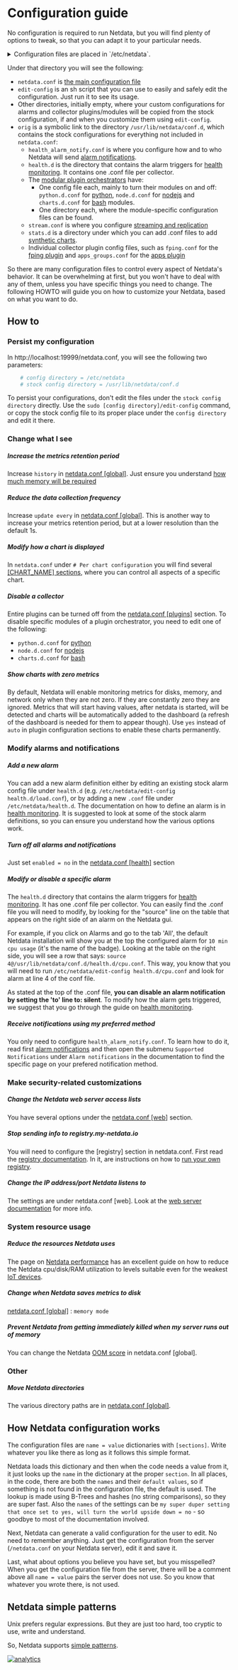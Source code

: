 # Configuration guide

No configuration is required to run Netdata, but you will find plenty of options to tweak, so that you can adapt it to your particular needs.

<details markdown="1"><summary>Configuration files are placed in `/etc/netdata`.</summary>
Depending on your installation method, Netdata will have been installed either directly under `/`, or under `/opt/netdata`. The paths mentioned here and in the documentation in general assume that your installation is under `/`. If it is not, you will find the exact same paths under `/opt/netdata` as well. (i.e. `/etc/netdata` will be `/opt/netdata/etc/netdata`).</details>

Under that directory you will see the following:

- `netdata.conf` is [the main configuration file](../daemon/config/#daemon-configuration) 
- `edit-config` is an sh script that you can use to easily and safely edit the configuration. Just run it to see its usage.
- Other directories, initially empty, where your custom configurations for alarms and collector plugins/modules will be copied from the stock configuration, if and when you customize them using `edit-config`. 
- `orig` is a symbolic link to the directory `/usr/lib/netdata/conf.d`, which contains the stock configurations for everything not included in `netdata.conf`:
    - `health_alarm_notify.conf` is where you configure how and to who Netdata will send [alarm notifications](../health/notifications/#netdata-alarm-notifications). 
    - `health.d` is the directory that contains the alarm triggers for [health monitoring](../health/#health-monitoring). It contains one .conf file per collector. 
    - The [modular plugin orchestrators](../collectors/plugins.d/#external-plugins-overview) have:
        -  One config file each, mainly to turn their modules on and off: `python.d.conf` for [python](../collectors/python.d.plugin/#pythondplugin), `node.d.conf` for [nodejs](../collectors/node.d.plugin/#nodedplugin) and `charts.d.conf` for [bash](../collectors/charts.d.plugin/#chartsdplugin) modules.
        - One directory each, where the module-specific configuration files can be found.
    - `stream.conf` is where you configure [streaming and replication](../streaming/#streaming-and-replication)
    - `stats.d` is a directory under which you can add .conf files to add [synthetic charts](../collectors/statsd.plugin/#synthetic-statsd-charts).
    - Individual collector plugin config files, such as `fping.conf` for the [fping plugin](../collectors/fping.plugin/) and `apps_groups.conf` for the [apps plugin](../collectors/apps.plugin/) 

So there are many configuration files to control every aspect of Netdata's behavior. It can be overwhelming at first, but you won't have to deal with any of them, unless you have specific things you need to change. The following HOWTO will guide you on how to customize your Netdata, based on what you want to do. 


## How to

### Persist my configuration

In http://localhost:19999/netdata.conf, you will see the following two parameters:

```bash
	# config directory = /etc/netdata
	# stock config directory = /usr/lib/netdata/conf.d
```

To persist your configurations, don't edit the files under the `stock config directory` directly. Use the `sudo [config directory]/edit-config` command, or copy the stock config file to its proper place under the `config directory` and edit it there. 

### Change what I see

##### Increase the metrics retention period

Increase `history` in [netdata.conf [global]](../daemon/config/#global-section-options). Just ensure you understand [how much memory will be required](../database/)

##### Reduce the data collection frequency

Increase `update every` in [netdata.conf [global]](../daemon/config/#global-section-options). This is another way to increase your metrics retention period, but at a lower resolution than the default 1s.

##### Modify how a chart is displayed

In `netdata.conf` under `# Per chart configuration` you will find several [[CHART_NAME] sections](../daemon/config/#per-chart-configuration), where you can control all aspects of a specific chart. 

##### Disable a collector

Entire plugins can be turned off from the [netdata.conf [plugins]](../daemon/config/#plugins-section-options) section. To disable specific modules of a plugin orchestrator, you need to edit one of the following:
- `python.d.conf` for [python](../collectors/python.d.plugin/#pythondplugin)
- `node.d.conf` for [nodejs](../collectors/node.d.plugin/#nodedplugin)
- `charts.d.conf` for [bash](../collectors/charts.d.plugin/#chartsdplugin)

##### Show charts with zero metrics

By default, Netdata will enable monitoring metrics for disks, memory, and network only when they are not zero. If they are constantly zero they are ignored. Metrics that will start having values, after netdata is started, will be detected and charts will be automatically added to the dashboard (a refresh of the dashboard is needed for them to appear though). Use `yes` instead of `auto` in plugin configuration sections to enable these charts permanently.

### Modify alarms and notifications

##### Add a new alarm

You can add a new alarm definition either by editing an existing stock alarm config file under `health.d` (e.g. `/etc/netdata/edit-config health.d/load.conf`), or by adding a new `.conf` file under `/etc/netdata/health.d`. The documentation on how to define an alarm is in [health monitoring](../health/#health-monitoring). It is suggested to look at some of the stock alarm definitions, so you can ensure you understand how the various options work.  

##### Turn off all alarms and notifications

Just set `enabled = no` in the [netdata.conf [health]](../daemon/config/#health-section-options) section

##### Modify or disable a specific alarm

The `health.d` directory that contains the alarm triggers for [health monitoring](../health/#health-monitoring). It has one .conf file per collector. You can easily find the .conf file you will need to modify, by looking for the "source" line on the table that appears on the right side of an alarm on the Netdata gui. 

For example, if you click on Alarms and go to the tab 'All', the default Netdata installation will show you at the top the configured alarm for `10 min cpu usage` (it's the name of the badge). Looking at the table on the right side, you will see a row that says: `source	4@/usr/lib/netdata/conf.d/health.d/cpu.conf`. This way, you know that you will need to run `/etc/netdata/edit-config health.d/cpu.conf` and look for alarm at line 4 of the conf file. 

As stated at the top of the .conf file, **you can disable an alarm notification by setting the 'to' line to: silent**.
To modify how the alarm gets triggered, we suggest that you go through the guide on [health monitoring](../health/#health-monitoring).

##### Receive notifications using my preferred method

You only need to configure `health_alarm_notify.conf`. To learn how to do it, read first [alarm notifications](../health/notifications/#netdata-alarm-notifications) and then open the submenu `Supported Notifications` under `Alarm notifications` in the documentation to find the specific page on your prefered notification method. 

### Make security-related customizations

##### Change the Netdata web server access lists

You have several options under the [netdata.conf [web]](../web/server/#access-lists) section. 

##### Stop sending info to registry.my-netdata.io

You will need to configure the [registry] section in netdata.conf. First read the [registry documentation](../registry/). In it, are instructions on how to [run your own registry](../registry/#run-your-own-registry).

##### Change the IP address/port Netdata listens to

The settings are under netdata.conf [web]. Look at the [web server documentation](../web/server/#binding-netdata-to-multiple-ports) for more info.

### System resource usage

##### Reduce the resources Netdata uses

The page on [Netdata performance](Performance.md) has an excellent guide on how to reduce the Netdata cpu/disk/RAM utilization to levels suitable even for the weakest [IoT devices](netdata-for-IoT.md).

##### Change when Netdata saves metrics to disk

[netdata.conf [global]](../daemon/config/#global-section-options) : `memory mode`</details>

##### Prevent Netdata from getting immediately killed when my server runs out of memory

You can change the Netdata [OOM score](../daemon/#oom-score) in netdata.conf [global]. 

### Other

##### Move Netdata directories

The various directory paths are in [netdata.conf [global]](../daemon/config/#global-section-options).


## How Netdata configuration works

The configuration files are `name = value` dictionaries with `[sections]`. Write whatever you like there as long as it follows this simple format.

Netdata loads this dictionary and then when the code needs a value from it, it just looks up the `name` in the dictionary at the proper `section`. In all places, in the code, there are both the `names` and their `default values`, so if something is not found in the configuration file, the default is used. The lookup is made using B-Trees and hashes (no string comparisons), so they are super fast. Also the `names` of the settings can be `my super duper setting that once set to yes, will turn the world upside down = no` - so goodbye to most of the documentation involved.

Next, Netdata can generate a valid configuration for the user to edit. No need to remember anything. Just get the configuration from the server (`/netdata.conf` on your Netdata server), edit it and save it.

Last, what about options you believe you have set, but you misspelled?When you get the configuration file from the server, there will be a comment above all `name = value` pairs the server does not use. So you know that whatever you wrote there, is not used.

## Netdata simple patterns

Unix prefers regular expressions. But they are just too hard, too cryptic to use, write and understand.

So, Netdata supports [simple patterns](../libnetdata/simple_pattern/). 

[![analytics](https://www.google-analytics.com/collect?v=1&aip=1&t=pageview&_s=1&ds=github&dr=https%3A%2F%2Fgithub.com%2Fnetdata%2Fnetdata&dl=https%3A%2F%2Fmy-netdata.io%2Fgithub%2Fdocs%2Fconfiguration-guide&_u=MAC~&cid=5792dfd7-8dc4-476b-af31-da2fdb9f93d2&tid=UA-64295674-3)]()
